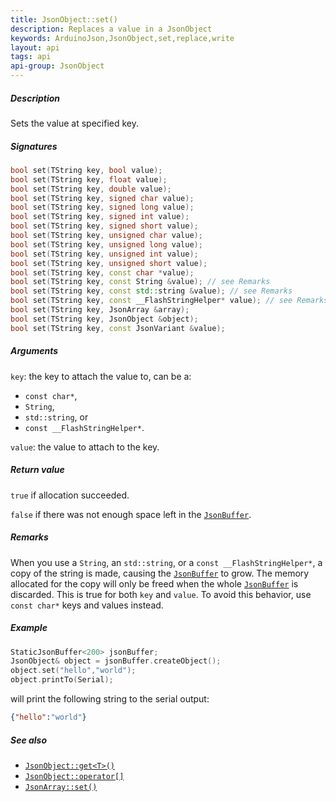 ```yaml
---
title: JsonObject::set()
description: Replaces a value in a JsonObject
keywords: ArduinoJson,JsonObject,set,replace,write
layout: api
tags: api
api-group: JsonObject
---
```


##### Description

Sets the value at specified key.

##### Signatures

```c++
bool set(TString key, bool value);
bool set(TString key, float value);
bool set(TString key, double value);
bool set(TString key, signed char value);
bool set(TString key, signed long value);
bool set(TString key, signed int value);
bool set(TString key, signed short value);
bool set(TString key, unsigned char value);
bool set(TString key, unsigned long value);
bool set(TString key, unsigned int value);
bool set(TString key, unsigned short value);
bool set(TString key, const char *value);
bool set(TString key, const String &value); // see Remarks
bool set(TString key, const std::string &value); // see Remarks
bool set(TString key, const __FlashStringHelper* value); // see Remarks
bool set(TString key, JsonArray &array);
bool set(TString key, JsonObject &object);
bool set(TString key, const JsonVariant &value);
```

##### Arguments

`key`: the key to attach the value to, can be a:

* `const char*`,
* `String`,
* `std::string`, or
* `const __FlashStringHelper*`.

`value`: the value to attach to the key.

##### Return value

`true` if allocation succeeded.

`false` if there was not enough space left in the [`JsonBuffer`]({{site.baseurl}}/api/jsonbuffer/).

##### Remarks

When you use a `String`, an `std::string`, or a `const __FlashStringHelper*`, a
copy of the string is made, causing the [`JsonBuffer`]({{site.baseurl}}/api/jsonbuffer/) to grow.
The memory allocated for the copy will only be freed when the whole [`JsonBuffer`]({{site.baseurl}}/api/jsonbuffer/) is discarded.
This is true for both `key` and `value`.
To avoid this behavior, use `const char*` keys and values instead.

##### Example

```c++
StaticJsonBuffer<200> jsonBuffer;
JsonObject& object = jsonBuffer.createObject();
object.set("hello","world");
object.printTo(Serial);
```

will print the following string to the serial output:

```json
{"hello":"world"}
```

##### See also

* [`JsonObject::get<T>()`]({{site.baseurl}}/api/jsonobject/get/)
* [`JsonObject::operator[]`]({{site.baseurl}}/api/jsonobject/subscript/)
* [`JsonArray::set()`]({{site.baseurl}}/api/jsonarray/set/)